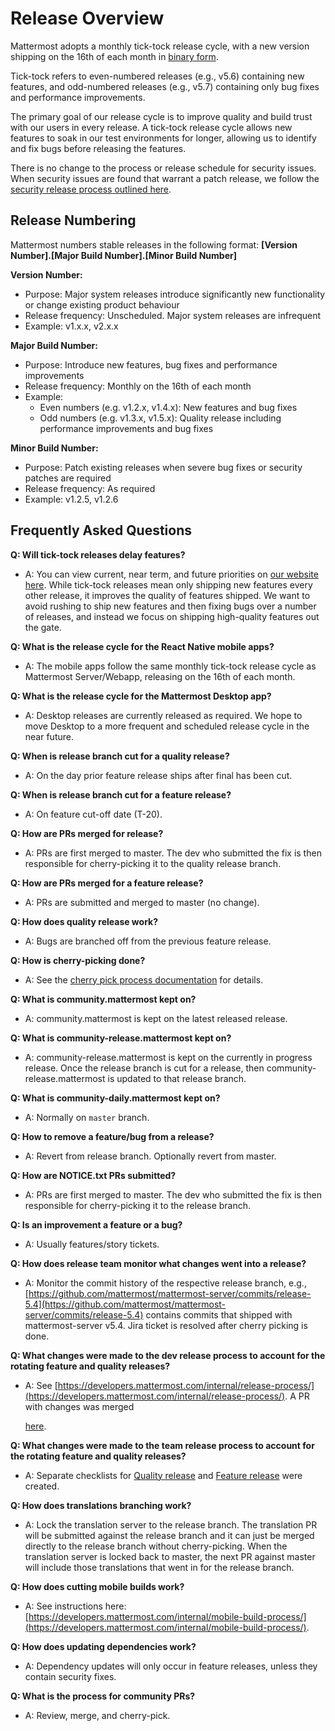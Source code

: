 # Release Overview

Mattermost adopts a monthly tick-tock release cycle, with a new version shipping on the 16th of each month in [binary form](http://docs.mattermost.com/administration/upgrade.html#mattermost-team-edition).

Tick-tock refers to even-numbered releases \(e.g., v5.6\) containing new features, and odd-numbered releases \(e.g., v5.7\) containing only bug fixes and performance improvements.

The primary goal of our release cycle is to improve quality and build trust with our users in every release. A tick-tock release cycle allows new features to soak in our test environments for longer, allowing us to identify and fix bugs before releasing the features.

There is no change to the process or release schedule for security issues. When security issues are found that warrant a patch release, we follow the [security release process outlined here](https://handbook.mattermost.com/operations/research-and-development/product/release-process/security-release).

## Release Numbering

Mattermost numbers stable releases in the following format: **\[Version Number\].\[Major Build Number\].\[Minor Build Number\]**

**Version Number:**

* Purpose: Major system releases introduce significantly new functionality or change existing product behaviour
* Release frequency: Unscheduled. Major system releases are infrequent
* Example: v1.x.x, v2.x.x

**Major Build Number:**

* Purpose: Introduce new features, bug fixes and performance improvements
* Release frequency: Monthly on the 16th of each month
* Example:
  * Even numbers \(e.g. v1.2.x, v1.4.x\): New features and bug fixes
  * Odd numbers \(e.g. v1.3.x, v1.5.x\): Quality release including performance improvements and bug fixes

**Minor Build Number:**

* Purpose: Patch existing releases when severe bug fixes or security patches are required
* Release frequency: As required
* Example: v1.2.5, v1.2.6

## Frequently Asked Questions

**Q: Will tick-tock releases delay features?**

* A: You can view current, near term, and future priorities on [our website here](https://mattermost.com/roadmap/). While tick-tock releases mean only shipping new features every other release, it improves the quality of features shipped. We want to avoid rushing to ship new features and then fixing bugs over a number of releases, and instead we focus on shipping high-quality features out the gate.

**Q: What is the release cycle for the React Native mobile apps?**

* A: The mobile apps follow the same monthly tick-tock release cycle as Mattermost Server/Webapp, releasing on the 16th of each month.

**Q: What is the release cycle for the Mattermost Desktop app?**

* A: Desktop releases are currently released as required. We hope to move Desktop to a more frequent and scheduled release cycle in the near future.

**Q: When is release branch cut for a quality release?**

* A: On the day prior feature release ships after final has been cut.

**Q: When is release branch cut for a feature release?**

* A: On feature cut-off date \(T-20\).

**Q: How are PRs merged for release?**

* A: PRs are first merged to master. The dev who submitted the fix is then responsible for cherry-picking it to the quality release branch.

**Q: How are PRs merged for a feature release?**

* A: PRs are submitted and merged to master \(no change\).

**Q: How does quality release work?**

* A: Bugs are branched off from the previous feature release.

**Q: How is cherry-picking done?**

* A: See the [cherry pick process documentation](https://developers.mattermost.com/contribute/getting-started/branching/#cherry-pick-process-developer/) for details.

**Q: What is community.mattermost kept on?**

* A: community.mattermost is kept on the latest released release.

**Q: What is community-release.mattermost kept on?**

* A: community-release.mattermost is kept on the currently in progress release. Once the release branch is cut for a release, then community-release.mattermost is updated to that release branch.

**Q: What is community-daily.mattermost kept on?**

* A: Normally on `master` branch.

**Q: How to remove a feature/bug from a release?**

* A: Revert from release branch. Optionally revert from master.

**Q: How are NOTICE.txt PRs submitted?**

* A: PRs are first merged to master. The dev who submitted the fix is then responsible for cherry-picking it to the release branch.

**Q: Is an improvement a feature or a bug?**

* A: Usually features/story tickets.

**Q: How does release team monitor what changes went into a release?**

* A: Monitor the commit history of the respective release branch, e.g., [https://github.com/mattermost/mattermost-server/commits/release-5.4](https://github.com/mattermost/mattermost-server/commits/release-5.4) contains commits that shipped with mattermost-server v5.4. Jira ticket is resolved after cherry picking is done.

**Q: What changes were made to the dev release process to account for the rotating feature and quality releases?**

* A: See [https://developers.mattermost.com/internal/release-process/](https://developers.mattermost.com/internal/release-process/). A PR with changes was merged

  [here](https://github.com/mattermost/mattermost-developer-documentation/pull/182).

**Q: What changes were made to the team release process to account for the rotating feature and quality releases?**

* A: Separate checklists for [Quality release](https://handbook.mattermost.com/operations/research-and-development/product/release-process/bug-fix-release) and [Feature release](https://handbook.mattermost.com/operations/research-and-development/product/release-process/feature-release) were created.

**Q: How does translations branching work?**

* A: Lock the translation server to the release branch. The translation PR will be submitted against the release branch and it can just be merged directly to the release branch without cherry-picking. When the translation server is locked back to master, the next PR against master will include those translations that went in for the release branch.

**Q: How does cutting mobile builds work?**

* A: See instructions here: [https://developers.mattermost.com/internal/mobile-build-process/](https://developers.mattermost.com/internal/mobile-build-process/).

**Q: How does updating dependencies work?**

* A: Dependency updates will only occur in feature releases, unless they contain security fixes.

**Q: What is the process for community PRs?**

* A: Review, merge, and cherry-pick.

